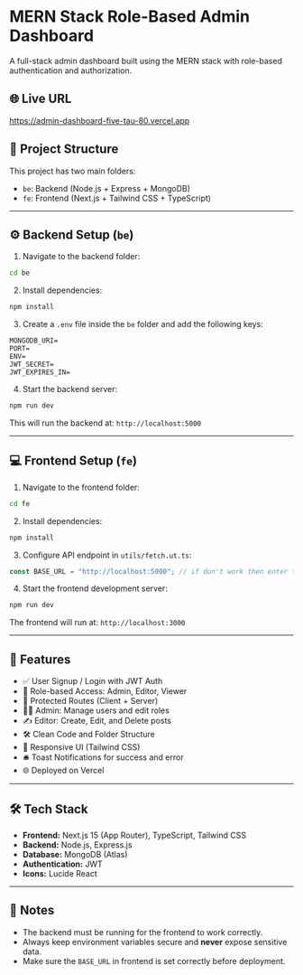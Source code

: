 # MERN Stack Role-Based Admin Dashboard

A full-stack admin dashboard built using the MERN stack with role-based authentication and authorization.

## 🌐 Live URL

https://admin-dashboard-five-tau-80.vercel.app

## 📁 Project Structure

This project has two main folders:

- `be`: Backend (Node.js + Express + MongoDB)
- `fe`: Frontend (Next.js + Tailwind CSS + TypeScript)

---

## ⚙️ Backend Setup (`be`)

1. Navigate to the backend folder:

```bash
cd be
```

2. Install dependencies:

```bash
npm install
```

3. Create a `.env` file inside the `be` folder and add the following keys:

```env
MONGODB_URI=
PORT=
ENV=
JWT_SECRET=
JWT_EXPIRES_IN=
```

4. Start the backend server:

```bash
npm run dev
```

This will run the backend at: `http://localhost:5000`

---

## 💻 Frontend Setup (`fe`)

1. Navigate to the frontend folder:

```bash
cd fe
```

2. Install dependencies:

```bash
npm install
```

3. Configure API endpoint in `utils/fetch.ut.ts`:

```ts
const BASE_URL = "http://localhost:5000"; // if don't work then enter the forwarded public port from the BE or your deployed backend URL
```

4. Start the frontend development server:

```bash
npm run dev
```

The frontend will run at: `http://localhost:3000`

---

## 🚀 Features

- ✅ User Signup / Login with JWT Auth
- 👤 Role-based Access: Admin, Editor, Viewer
- 🔐 Protected Routes (Client + Server)
- 🧑‍💼 Admin: Manage users and edit roles
- ✍️ Editor: Create, Edit, and Delete posts
- 🛠️ Clean Code and Folder Structure
- 💅 Responsive UI (Tailwind CSS)
- 🛎️ Toast Notifications for success and error
- 🌐 Deployed on Vercel

---

## 🛠️ Tech Stack

- **Frontend:** Next.js 15 (App Router), TypeScript, Tailwind CSS
- **Backend:** Node.js, Express.js
- **Database:** MongoDB (Atlas)
- **Authentication:** JWT
- **Icons:** Lucide React

---

## 📌 Notes

- The backend must be running for the frontend to work correctly.
- Always keep environment variables secure and **never** expose sensitive data.
- Make sure the `BASE_URL` in frontend is set correctly before deployment.

